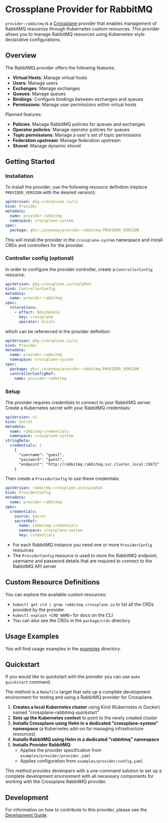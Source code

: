 # Crossplane Provider for RabbitMQ

`provider-rabbitmq` is a [Crossplane](https://crossplane.io/) provider that enables management of RabbitMQ resources through Kubernetes custom resources. This
provider allows you to manage RabbitMQ resources using Kubernetes-style declarative configurations.

## Overview

The RabbitMQ provider offers the following features:

- **Virtual Hosts**: Manage virtual hosts
- **Users**: Manage users
- **Exchanges**: Manage exchanges
- **Queues**: Manage queues
- **Bindings**: Configure bindings between exchanges and queues
- **Permissions**: Manage user permissions within virtual hosts

Planned features:

- **Policies**: Manage RabbitMQ policies for queues and exchanges
- **Operator policies**: Manage operator policies for queues
- **Topic permissions**: Manage a user's set of topic permissions
- **Federation upstream**: Manage federation upstream
- **Shovel**: Manage dynamic shovel

## Getting Started

### Installation

To install the provider, use the following resource definition (replace `PROVIDER_VERSION` with the desired version):

```yaml
apiVersion: pkg.crossplane.io/v1
kind: Provider
metadata:
  name: provider-rabbitmq
  namespace: crossplane-system
spec:
  package: ghcr.io/pnowy/provider-rabbitmq:PROVIDER_VERSION
```

This will install the provider in the `crossplane-system` namespace and install CRDs and controllers for the provider.

### Controller config (optional)

In order to configure the provider controller, create a `ControllerConfig` resource:

```yaml
apiVersion: pkg.crossplane.io/v1alpha1
kind: ControllerConfig
metadata:
  name: provider-rabbitmq
spec:
  tolerations:
    - effect: NoSchedule
      key: crossplane
      operator: Exists
```

which can be referenced in the provider definition:

```yaml
apiVersion: pkg.crossplane.io/v1
kind: Provider
metadata:
  name: provider-rabbitmq
  namespace: crossplane-system
spec:
  package: ghcr.io/pnowy/provider-rabbitmq:PROVIDER_VERSION
  controllerConfigRef:
    name: provider-rabbitmq
```

### Setup

The provider requires credentials to connect to your RabbitMQ server. Create a Kubernetes secret with your RabbitMQ credentials:

```yaml
apiVersion: v1
kind: Secret
metadata:
  name: rabbitmq-credentials
  namespace: crossplane-system
stringData:
  credentials: |
    {
      "username": "guest",
      "password": "guest",
      "endpoint": "http://rabbitmq.rabbitmq.svc.cluster.local:15672"
    }
```

Then create a `ProviderConfig` to use these credentials:

```yaml
apiVersion: rabbitmq.crossplane.io/v1alpha1
kind: ProviderConfig
metadata:
  name: provider-rabbitmq
spec:
  credentials:
    source: Secret
    secretRef:
      name: rabbitmq-credentials
      namespace: crossplane-system
      key: credentials
```

- For each RabbitMQ instance you need one or more `ProviderConfig` resources
- The `ProviderConfig` resource is used to store the RabbitMQ endpoint, username and password details that are required to connect to the RabbitMQ API server

## Custom Resource Definitions

You can explore the available custom resources:

- `kubectl get crd | grep rabbitmq.crossplane.io` to list all the CRDs provided by the provider
- `kubectl explain <CRD_NAME>` for docs on the CLI
- You can also see the CRDs in the `package/crds` directory

## Usage Examples

You will find usage examples in the [examples](examples) directory.

## Quickstart

If you would like to quickstart with the provider you can use `make quickstart` command.

The method is a `Makefile` target that sets up a complete development environment for testing and using a RabbitMQ provider for Crossplane.

1. **Creates a local Kubernetes cluster** using Kind (Kubernetes in Docker) named "crossplane-rabbitmq-quickstart"
2. **Sets up the Kubernetes context** to point to the newly created cluster
3. **Installs Crossplane using Helm in a dedicated "crossplane-system" namespace** (a Kubernetes add-on for managing infrastructure resources)
4. **Installs RabbitMQ using Helm in a dedicated "rabbitmq" namespace**
5. **Installs Provider RabbitMQ**:
    - Applies the provider specification from `examples/provider/provider.yaml`
    - Applies configuration from `examples/provider/config.yaml`

This method provides developers with a one-command solution to set up a complete development environment with all necessary components for working with the
Crossplane RabbitMQ provider.

## Development

For information on how to contribute to this provider, please see the [Development Guide](DEVELOPMENT.md).
